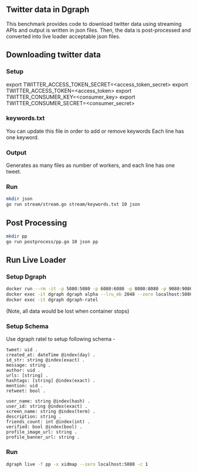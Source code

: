 ## Twitter data in Dgraph
This benchmark provides code to download twitter data using
streaming APIs and output is written in json files. Then, the
data is post-processed and converted into live loader acceptable
json files.

## Downloading twitter data
### Setup
export TWITTER_ACCESS_TOKEN_SECRET=<access_token_secret>
export TWITTER_ACCESS_TOKEN=<access_token>
export TWITTER_CONSUMER_KEY=<consumer_key>
export TWITTER_CONSUMER_SECRET=<consumer_secret>

### keywords.txt
You can update this file in order to add or remove keywords Each line has one keyword.

### Output
Generates as many files as number of workers, and each line has one tweet.

### Run
```bash
mkdir json
go run stream/stream.go stream/keywords.txt 10 json
```

## Post Processing
```bash
mkdir pp
go run postprocess/pp.go 10 json pp
```

## Run Live Loader
### Setup Dgraph
```bash
docker run --rm -it -p 5080:5080 -p 6080:6080 -p 8080:8080 -p 9080:9080 -p 8000:8000 --name dgraph dgraph/dgraph dgraph zero
docker exec -it dgraph dgraph alpha --lru_mb 2048 --zero localhost:5080
docker exec -it dgraph dgraph-ratel
```
(Note, all data would be lost when container stops)

### Setup Schema
Use dgraph ratel to setup following schema -
```
tweet: uid .
created_at: dateTime @index(day) .
id_str: string @index(exact) .
message: string .
author: uid .
urls: [string] .
hashtags: [string] @index(exact) .
mention: uid .
retweet: bool .

user_name: string @index(hash) .
user_id: string @index(exact) .
screen_name: string @index(term) .
description: string .
friends_count: int @index(int) .
verified: bool @index(bool) .
profile_image_url: string .
profile_banner_url: string .
```

### Run
```bash
dgraph live -f pp -x xidmap --zero localhost:5080 -c 1
```
